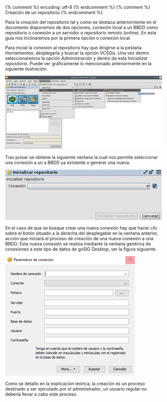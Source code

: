 {% comment %} encoding: utf-8 {% endcomment %}
{% comment %} Creación de un repositorio {% endcomment %} 

Para la creación del repositorio tal y como  se destaca anteriormente en el documento disponemos de dos opciones, conexión local a un BBDD como repositorio o conexión a un servidor o repositorio remoto (online). En esta guía nos inclinaremos por la primera opción o conexión local.

Para inicial la conexión al repositorio hay que dirigirse a la pestaña *Herramientas*, desplegarla y buscar la opción *VCSGis*. Una vez dentro seleccionaremos la opción *Administración* y dentro de esta *Inicializar repositorio*. Puede ver gráficamente lo mencionado anteriormente en la siguiente ilustración.

![crearRepositorio1](creacion_de_un_repositorio_files/14_ini_repo.png)

Tras pulsar se obtiene la siguiente ventana la cual nos permite seleccionar una conexión a un a BBDD ya existente o generar una nueva.

![crearRepositorio2](creacion_de_un_repositorio_files/15_conex_repo.png)

En el caso de que se busque crear una nueva conexión hay que hacer clic sobre el botón situado a la derecha del desplegable en la ventana anterior, acción que iniciará el proceso de creación de una nueva conexión a una BBDD. Esta nueva conexión se realiza mediante la ventana genérica de conexiones a este tipo de datos de gvSIG Desktop, ver la figura siguiente.

![crearConexion](creacion_de_un_repositorio_files/16_param_conex_repo.png)

Como se detallo en la explicación teórica, la creación es un proceso destinado a ser ejecutado por el administrador, un usuario regular no debería llevar a cabo este proceso.

